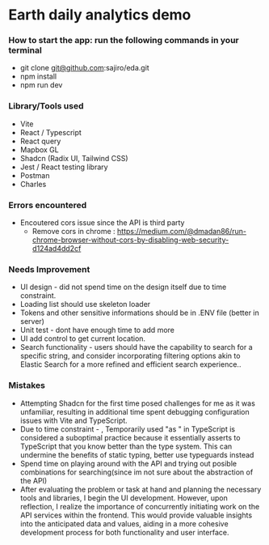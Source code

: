# Earth daily analytics demo

### How to start the app: run the following commands in your terminal
* git clone git@github.com:sajiro/eda.git
* npm install
* npm run dev


###  Library/Tools used
* Vite
* React / Typescript
* React query
* Mapbox GL
* Shadcn (Radix UI, Tailwind CSS)
* Jest / React testing library
* Postman
* Charles


### Errors encountered
* Encoutered cors issue since the API is third party
  - Remove cors in chrome : https://medium.com/@dmadan86/run-chrome-browser-without-cors-by-disabling-web-security-d124ad4dd2cf

### Needs Improvement
* UI design - did not spend time on the design itself due to time constraint.
* Loading list should use skeleton loader
* Tokens and other sensitive informations should be in .ENV file (better in server)
* Unit test - dont have enough time to add more
* UI add control to get current location.
* Search functionality -  users should have the capability to search for a specific string, and consider incorporating filtering options akin to Elastic Search for a more refined and efficient search experience.. 

  
### Mistakes
* Attempting Shadcn for the first time posed challenges for me as it was unfamiliar, resulting in additional time spent debugging configuration issues with Vite and TypeScript.
* Due to time constraint - , Temporarily used "as <type>" in TypeScript is considered a suboptimal practice because it essentially asserts to TypeScript that you know better than the type system. This can undermine the benefits of static typing, better use typeguards instead
* Spend time on playing around with the API and trying out posible combinations for searching(since im not sure about the abstraction of the API)
* After evaluating the problem or task at hand and planning the necessary tools and libraries, I begin the UI development. However, upon reflection, I realize the importance of concurrently initiating work on the API services within the frontend. This would provide valuable insights into the anticipated data and values, aiding in a more cohesive development process for both functionality and user interface.

